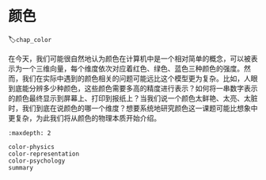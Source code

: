 # 颜色
:label:`chap_color`

在今天，我们可能很自然地认为颜色在计算机中是一个相对简单的概念，可以被表示为一个三维向量，每个维度依次对应着红色、绿色、蓝色三种颜色的强度。然而，我们在实际中遇到的颜色相关的问题可能远比这个模型更为复杂。比如，人眼到底能分辨多少种颜色，这些颜色需要多高的精度进行表示？如何将一串数字表示的颜色最终显示到屏幕上、打印到报纸上？当我们说一个颜色太鲜艳、太亮、太脏时，我们到底在说颜色的哪一个维度？想要系统地研究颜色这一课题可能比想象中更复杂，为此我们将从颜色的物理本质开始介绍。

```toc
:maxdepth: 2

color-physics
color-representation
color-psychology
summary
```